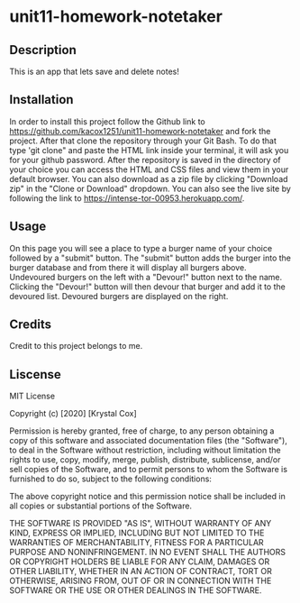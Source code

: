 # unit11-homework-notetaker

## Description

This is an app that lets save and delete notes!

## Installation

In order to install this project follow the Github link to https://github.com/kacox1251/unit11-homework-notetaker and fork the project. After that clone the repository through your Git Bash. To do that type 'git clone" and paste the HTML link inside your terminal, it will ask you for your github password. After the repository is saved in the directory of your choice you can access the HTML and CSS files and view them in your default browser.
You can also download as a zip file by clicking "Download zip" in the "Clone or Download" dropdown.
You can also see the live site by following the link to https://intense-tor-00953.herokuapp.com/.

## Usage

On this page you will see a place to type a burger name of your choice followed by a "submit" button. The "submit" button adds the burger into the burger database and from there it will display all burgers above. Undevoured burgers on the left with a "Devour!" button next to the name. Clicking the "Devour!" button will then devour that burger and add it to the devoured list. Devoured burgers are displayed on the right.

## Credits

Credit to this project belongs to me.

## Liscense

MIT License

Copyright (c) [2020] [Krystal Cox]

Permission is hereby granted, free of charge, to any person obtaining a copy
of this software and associated documentation files (the "Software"), to deal
in the Software without restriction, including without limitation the rights
to use, copy, modify, merge, publish, distribute, sublicense, and/or sell
copies of the Software, and to permit persons to whom the Software is
furnished to do so, subject to the following conditions:

The above copyright notice and this permission notice shall be included in all
copies or substantial portions of the Software.

THE SOFTWARE IS PROVIDED "AS IS", WITHOUT WARRANTY OF ANY KIND, EXPRESS OR
IMPLIED, INCLUDING BUT NOT LIMITED TO THE WARRANTIES OF MERCHANTABILITY,
FITNESS FOR A PARTICULAR PURPOSE AND NONINFRINGEMENT. IN NO EVENT SHALL THE
AUTHORS OR COPYRIGHT HOLDERS BE LIABLE FOR ANY CLAIM, DAMAGES OR OTHER
LIABILITY, WHETHER IN AN ACTION OF CONTRACT, TORT OR OTHERWISE, ARISING FROM,
OUT OF OR IN CONNECTION WITH THE SOFTWARE OR THE USE OR OTHER DEALINGS IN THE
SOFTWARE.
